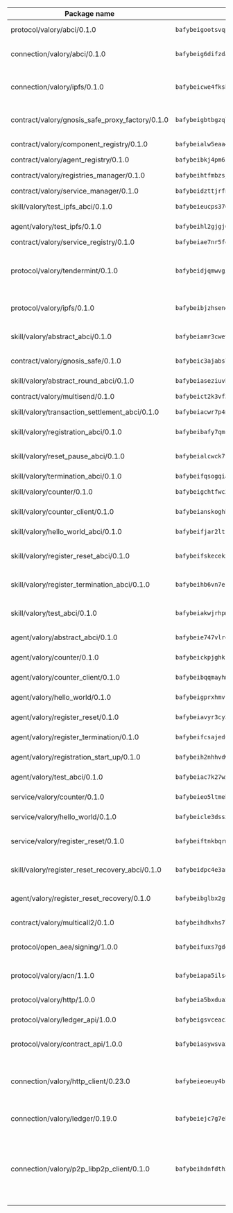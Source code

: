 | Package name                                                  | Package hash                                                  | Description                                                                                                                |
| ------------------------------------------------------------- | ------------------------------------------------------------- | -------------------------------------------------------------------------------------------------------------------------- |
| protocol/valory/abci/0.1.0                                    | `bafybeigootsvqpk6th5xpdtzanxum3earifrrezfyhylfrit7yvqdrtgpe` | A protocol for ABCI requests and responses.                                                                                |
| connection/valory/abci/0.1.0                                  | `bafybeig6difzdar2n5gya7cq2xa7c2rxxp65xlxviatqzg33kivvc3zaam` | connection to wrap communication with an ABCI server.                                                                      |
| connection/valory/ipfs/0.1.0                                  | `bafybeicwe4fksbhaqs4qycfdqbzgqtikfn3u4g5y5fucxfmriezwwf7hse` | A connection responsible for uploading and downloading files from IPFS.                                                    |
| contract/valory/gnosis_safe_proxy_factory/0.1.0               | `bafybeigbtbgzqlt4tufgymtjsyxiqvivxmtc4csx43hmo5nexmdfcxm6bi` | Gnosis Safe proxy factory (GnosisSafeProxyFactory) contract                                                                |
| contract/valory/component_registry/0.1.0                      | `bafybeialw5eaa4v54s7i3sjsuy6d5k624quhxhziqntwq5hnz4g646sb7m` | Component registry contract                                                                                                |
| contract/valory/agent_registry/0.1.0                          | `bafybeibkj4pm6ziqh2fl3xfsjiou4ibnxlipmvmqhgvc7xwpnaddbtxzli` | Agent registry contract                                                                                                    |
| contract/valory/registries_manager/0.1.0                      | `bafybeihtfmbzsjwsz7kmujzc4bofyoxckekbdi643f762tj3fe4witgjqu` | Registries Manager contract                                                                                                |
| contract/valory/service_manager/0.1.0                         | `bafybeidzttjrfn3kfxubr24axouytshsm57sjl2232g2z3wlitk6dl32em` | Service Manager contract                                                                                                   |
| skill/valory/test_ipfs_abci/0.1.0                             | `bafybeieucps376vscj7o2dcdbfootcb4yvas2hde6vej2ca4bqjoe474se` | IPFS e2e testing application.                                                                                              |
| agent/valory/test_ipfs/0.1.0                                  | `bafybeihl2gjgj67yy433zpm2lotx4jnhubdnehp6gz2xr2fumlyaf5coza` | Agent for testing the ABCI connection.                                                                                     |
| contract/valory/service_registry/0.1.0                        | `bafybeiae7nr5fqn6ckt3ehol27qfd4o5ljzx6kk5k32lgtrvj3mtb62ufm` | Service Registry contract                                                                                                  |
| protocol/valory/tendermint/0.1.0                              | `bafybeidjqmwvgi4rqgp65tbkhmi45fwn2odr5ecezw6q47hwitsgyw4jpa` | A protocol for communication between two AEAs to share tendermint configuration details.                                   |
| protocol/valory/ipfs/0.1.0                                    | `bafybeibjzhsengtxfofqpxy6syamplevp35obemwfp4c5lhag3v2bvgysa` | A protocol specification for IPFS requests and responses.                                                                  |
| skill/valory/abstract_abci/0.1.0                              | `bafybeiamr3cwetayz6lr72buhq6iviabtboj4hhpq47tlumimxolvvqjcy` | The abci skill provides a template of an ABCI application.                                                                 |
| contract/valory/gnosis_safe/0.1.0                             | `bafybeic3ajabs7sl6qgkzy452szlsdeitj746kdzfd7k4m4ixtxw4g33qi` | Gnosis Safe (GnosisSafeL2) contract                                                                                        |
| skill/valory/abstract_round_abci/0.1.0                        | `bafybeiaseziuvbzh3trjggl5hx2tv3fduqrpiwiyksudaf6nvuxmwrg74i` | abstract round-based ABCI application                                                                                      |
| contract/valory/multisend/0.1.0                               | `bafybeict2k3vf3c4fvzosaq5kku2ivtzsskbomrujmmoicut7eg52onnje` | MultiSend contract                                                                                                         |
| skill/valory/transaction_settlement_abci/0.1.0                | `bafybeiacwr7p4nhhufoey7uz2jqkegrlykdrmc7mm3rzkvh2mslu66gyle` | ABCI application for transaction settlement.                                                                               |
| skill/valory/registration_abci/0.1.0                          | `bafybeibafy7qmcvvzaykimy3mbqdwtcuajmbghqilaa7zwkh6wla33cfce` | ABCI application for common apps.                                                                                          |
| skill/valory/reset_pause_abci/0.1.0                           | `bafybeialcwck7fahrr23jckv5qjwg3cdq4ai2ihyjsofnbj44jzyl4cjmm` | ABCI application for resetting and pausing app executions.                                                                 |
| skill/valory/termination_abci/0.1.0                           | `bafybeifqsogqiar4yook5bu3j6z66dbdcizey7dr3e5oxeocdjijvfbaja` | Termination skill.                                                                                                         |
| skill/valory/counter/0.1.0                                    | `bafybeigchtfwc2k5r3yegwxstxu3id7eob4l5n5mo3hji6si3htapycnsu` | The ABCI Counter application example.                                                                                      |
| skill/valory/counter_client/0.1.0                             | `bafybeianskoghhdffn4wqquup3rtziefq6jareutugb6a5zkbvuvctgk3i` | A client for the ABCI counter application.                                                                                 |
| skill/valory/hello_world_abci/0.1.0                           | `bafybeifjar2ltk6druurkb4ge3ru24n5z6hy342yxn5ujegqzss4um5psm` | Hello World ABCI application.                                                                                              |
| skill/valory/register_reset_abci/0.1.0                        | `bafybeifskecekxxq2pyproushr6a34nkmfw5naynuvojlvegswtdjhx7em` | ABCI application for dummy skill that registers and resets                                                                 |
| skill/valory/register_termination_abci/0.1.0                  | `bafybeihb6vn7eruahkqczrw3gr6mwjnuwow3pksabjhmhxifvzvckg6vey` | ABCI application for dummy skill that registers and resets                                                                 |
| skill/valory/test_abci/0.1.0                                  | `bafybeiakwjrhpmn73w2drji37wy53xtqfgmgxpgcd7ip4rphc2lnv3gkni` | ABCI application for testing the ABCI connection.                                                                          |
| agent/valory/abstract_abci/0.1.0                              | `bafybeie747vlr4jymdb3uh4hnyz4jqm5fm34fucfb2ltntlgq7e5qxmxym` | The abstract ABCI AEA - for testing purposes only.                                                                         |
| agent/valory/counter/0.1.0                                    | `bafybeickpjghkrsfoaeshgaz7zar6sls7cwtaqd6igivk7gjbnd7ae4lkq` | The ABCI Counter example as an AEA                                                                                         |
| agent/valory/counter_client/0.1.0                             | `bafybeibqqmayhmjt76cubbp4ezzkocmhqrliitjj3cph3nryrnt72odx5i` | The ABCI Counter example as an AEA                                                                                         |
| agent/valory/hello_world/0.1.0                                | `bafybeigprxhmvfmb3grimqod22k7ec35bespsjibvy3mbpckobhsh62veu` | Hello World ABCI example.                                                                                                  |
| agent/valory/register_reset/0.1.0                             | `bafybeiavyr3cy3yygxhpx2ifx4sm5lgcots7or2mzqlxvsuakviosih4p4` | Register reset to replicate Tendermint issue.                                                                              |
| agent/valory/register_termination/0.1.0                       | `bafybeifcsajeduy2fpnqjtrkm5ahrrj6rv2pfti6ox47dzzx3kywqg6ydi` | Register terminate to test the termination feature.                                                                        |
| agent/valory/registration_start_up/0.1.0                      | `bafybeih2nhhvdwphtgifd4a6r2gel3zssyjoyprzbs6cnp4yggm2g5z234` | Registration start-up ABCI example.                                                                                        |
| agent/valory/test_abci/0.1.0                                  | `bafybeiac7k27wxh4x25snvsbztgicqnghcxrllabka7fqebypa62vvl74i` | Agent for testing the ABCI connection.                                                                                     |
| service/valory/counter/0.1.0                                  | `bafybeieo5ltmebhiy47ghpg44xhyifduza4smerpwk6ju7ep4n5rpbvd64` | A set of agents incrementing a counter                                                                                     |
| service/valory/hello_world/0.1.0                              | `bafybeicle3dssx4hfdv2t5b7phja5o5axzn44e6fekc42gk7ofz4dspg7e` | A simple demonstration of a simple ABCI application                                                                        |
| service/valory/register_reset/0.1.0                           | `bafybeiftnkbqrmi3e6lmpijo6aycwxgn7gafbu4mxiq3aehfuy6hbzsvaa` | Test and debug tendermint reset mechanism.                                                                                 |
| skill/valory/register_reset_recovery_abci/0.1.0               | `bafybeidpc4e3anit7oqcmyfmpy5rk4hvs7bfaubuul3thgoptmphaexhsi` | ABCI application for dummy skill that registers and resets                                                                 |
| agent/valory/register_reset_recovery/0.1.0                    | `bafybeibglbx2gt6ofmzfvnmmh7tc5o732oy2thanaa6jnpcrai3l2nikge` | Agent to showcase hard reset as a recovery mechanism.                                                                      |
| contract/valory/multicall2/0.1.0                              | `bafybeihdhxhs7lf5uy4fi7g3s3q2ge34q575pydbh7ccbcd4ebggsakpgy` | The MakerDAO multicall2 contract.                                                                                          |
| protocol/open_aea/signing/1.0.0                               | `bafybeifuxs7gdg2okbn7uofymenjlmnih2wxwkym44lsgwmklgwuckxm2m` | A protocol for communication between skills and decision maker.                                                            |
| protocol/valory/acn/1.1.0                                     | `bafybeiapa5ilsobggnspoqhspftwolrx52udrwmaxdxgrk26heuvl4oooa` | The protocol used for envelope delivery on the ACN.                                                                        |
| protocol/valory/http/1.0.0                                    | `bafybeia5bxdua2i6chw6pg47bvoljzcpuqxzy4rdrorbdmcbnwmnfdobtu` | A protocol for HTTP requests and responses.                                                                                |
| protocol/valory/ledger_api/1.0.0                              | `bafybeigsvceac33asd6ecbqev34meyyjwu3rangenv6xp5rkxyz4krvcby` | A protocol for ledger APIs requests and responses.                                                                         |
| protocol/valory/contract_api/1.0.0                            | `bafybeiasywsvax45qmugus5kxogejj66c5taen27h4voriodz7rgushtqa` | A protocol for contract APIs requests and responses.                                                                       |
| connection/valory/http_client/0.23.0                          | `bafybeieoeuy4brzimtnubmokwirhrx27ezls6cdnl5qik4rkykfle3nn2y` | The HTTP_client connection that wraps a web-based client connecting to a RESTful API specification.                        |
| connection/valory/ledger/0.19.0                               | `bafybeiejc7g7ebv3cleiqb4f4h4pspcu6vtr54332szwlqiabfs3sfdh44` | A connection to interact with any ledger API and contract API.                                                             |
| connection/valory/p2p_libp2p_client/0.1.0                     | `bafybeihdnfdth3qgltefgrem7xyi4b3ejzaz67xglm2hbma2rfvpl2annq` | The libp2p client connection implements a tcp connection to a running libp2p node as a traffic delegate to send/receive envelopes to/from agents in the DHT. |

